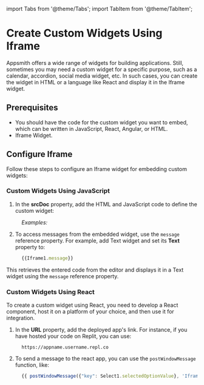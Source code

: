 
import Tabs from '@theme/Tabs';
import TabItem from '@theme/TabItem';

# Create Custom Widgets Using Iframe

Appsmith offers a wide range of widgets for building applications. Still, sometimes you may need a custom widget for a specific purpose, such as a calendar, accordion, social media widget, etc. In such cases, you can create the widget in HTML or a language like React and display it in the Iframe widget.


## Prerequisites

* You should have the code for the custom widget you want to embed, which can be written in JavaScript, React, Angular, or HTML.
* Iframe Widget.

## Configure Iframe

Follow these steps to configure an Iframe widget for embedding custom widgets:


###  Custom Widgets Using JavaScript 

1. In the **srcDoc** property, add the HTML and JavaScript code to define the custom widget:

<dd>

*Examples:*

</dd>

2. To access messages from the embedded widget, use the `message` reference property. For example, add Text widget and set its **Text** property to:

<dd>

```js
{{Iframe1.message}}
```

</dd>

This retrieves the entered code from the editor and displays it in a Text widget using the `message` reference property. 



### Custom Widgets Using React

To create a custom widget using React, you need to develop a React component, host it on a platform of your choice, and then use it for integration.

1. In the **URL** property, add the deployed app's link. For instance, if you have hosted your code on Replit, you can use:

<dd>

```
https://appname.username.repl.co
```

</dd>

2. To send a message to the react app, you can use the `postWindowMessage` function, like:


<dd>

```js
{{ postWindowMessage({"key": Select1.selectedOptionValue}, 'Iframe1', '*')}}
```

</dd>





